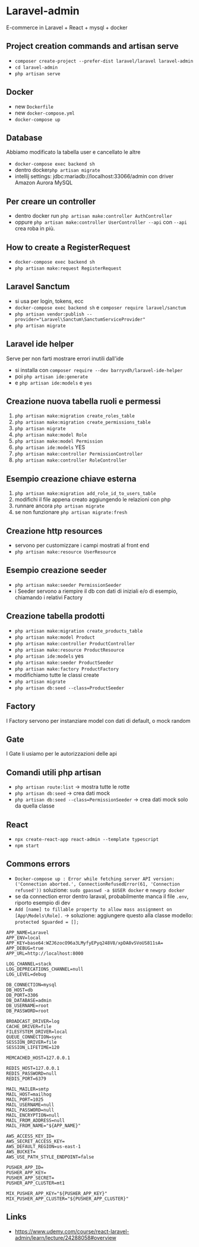 # Laravel-admin

E-commerce in Laravel + React + mysql + docker

## Project creation commands and artisan serve

+ ```composer create-project --prefer-dist laravel/laravel laravel-admin```
+ ```cd laravel-admin```
+ ```php artisan serve```

## Docker

+ new ```Dockerfile```
+ new ```docker-compose.yml```
+ ```docker-compose up```

## Database

Abbiamo modificato la tabella user e cancellato le altre

+ ```docker-compose exec backend sh```
+ dentro docker```php artisan migrate```
+ intellij settings: jdbc:mariadb://localhost:33066/admin con driver Amazon Aurora MySQL

## Per creare un controller

+ dentro docker run ```php artisan make:controller AuthController```
+ oppure ```php artisan make:controller UserController --api``` con ```--api``` crea roba in più.

## How to create a RegisterRequest

+ ```docker-compose exec backend sh```
+ ```php artisan make:request RegisterRequest```

## Laravel Sanctum

+ si usa per login, tokens, ecc
+ ```docker-compose exec backend sh``` e ```composer require laravel/sanctum```
+ ```php artisan vendor:publish --provider="Laravel\Sanctum\SanctumServiceProvider"```
+ ```php artisan migrate```

## Laravel ide helper

Serve per non farti mostrare errori inutili dall'ide

+ si installa con ```composer require --dev barryvdh/laravel-ide-helper```
+ poi ```php artisan ide:generate```
+ e ```php artisan ide:models``` e ```yes```

## Creazione nuova tabella ruoli e permessi

1. ```php artisan make:migration create_roles_table```
2. ```php artisan make:migration create_permissions_table```
3. ```php artisan migrate```
4. ```php artisan make:model Role```
5. ```php artisan make:model Permission```
6. ```php artisan ide:models``` YES
7. ```php artisan make:controller PermissionController```
8. ```php artisan make:controller RoleController```

## Esempio creazione chiave esterna

1. ```php artisan make:migration add_role_id_to_users_table```
2. modifichi il file appena creato aggiungendo le relazioni con php
3. runnare ancora ```php artisan migrate```
4. se non funzionare ```php artisan migrate:fresh```

## Creazione http resources

+ servono per customizzare i campi mostrati al front end
+ ```php artisan make:resource UserResource```

## Esempio creazione seeder

+ ```php artisan make:seeder PermissionSeeder```
+ i Seeder servono a riempire il db con dati di iniziali e/o di esempio, chiamando i relativi Factory

## Creazione tabella prodotti

+ ```php artisan make:migration create_products_table```
+ ```php artisan make:model Product```
+ ```php artisan make:controller ProductController```
+ ```php artisan make:resource ProductResource```
+ ```php artisan ide:models``` yes
+ ```php artisan make:seeder ProductSeeder```
+ ```php artisan make:factory ProductFactory```
+ modifichiamo tutte le classi create
+ ```php artisan migrate```
+ ```php artisan db:seed --class=ProductSeeder```

## Factory

I Factory servono per instanziare model con dati di default, o mock random

## Gate

I Gate li usiamo per le autorizzazioni delle api

## Comandi utili php artisan

+ ```php artisan route:list``` -> mostra tutte le rotte
+ ```php artisan db:seed``` -> crea dati mock
+ ```php artisan db:seed --class=PermissionSeeder``` -> crea dati mock solo da quella classe

## React

+ ```npx create-react-app react-admin --template typescript```
+ ```npm start```

## Commons errors

+ ```Docker-compose up : Error while fetching server API version: ('Connection aborted.', ConnectionRefusedError(61, 'Connection refused'))```
  soluzione: ```sudo gpasswd -a $USER docker``` e ```newgrp docker```
+ se da connection error dentro laraval, probabilmente manca il file ```.env```, riporto esempio di dev
+ ```Add [name] to fillable property to allow mass assignment on [App\Models\Role].``` -> soluzione: aggiungere questo alla classe modello: ```protected $guarded = [];```

```
APP_NAME=Laravel
APP_ENV=local
APP_KEY=base64:WZJ6zocO96a3LMyfyEPyq248V8/xpDA8vSVoUS811sA=
APP_DEBUG=true
APP_URL=http://localhost:8000

LOG_CHANNEL=stack
LOG_DEPRECATIONS_CHANNEL=null
LOG_LEVEL=debug

DB_CONNECTION=mysql
DB_HOST=db
DB_PORT=3306
DB_DATABASE=admin
DB_USERNAME=root
DB_PASSWORD=root

BROADCAST_DRIVER=log
CACHE_DRIVER=file
FILESYSTEM_DRIVER=local
QUEUE_CONNECTION=sync
SESSION_DRIVER=file
SESSION_LIFETIME=120

MEMCACHED_HOST=127.0.0.1

REDIS_HOST=127.0.0.1
REDIS_PASSWORD=null
REDIS_PORT=6379

MAIL_MAILER=smtp
MAIL_HOST=mailhog
MAIL_PORT=1025
MAIL_USERNAME=null
MAIL_PASSWORD=null
MAIL_ENCRYPTION=null
MAIL_FROM_ADDRESS=null
MAIL_FROM_NAME="${APP_NAME}"

AWS_ACCESS_KEY_ID=
AWS_SECRET_ACCESS_KEY=
AWS_DEFAULT_REGION=us-east-1
AWS_BUCKET=
AWS_USE_PATH_STYLE_ENDPOINT=false

PUSHER_APP_ID=
PUSHER_APP_KEY=
PUSHER_APP_SECRET=
PUSHER_APP_CLUSTER=mt1

MIX_PUSHER_APP_KEY="${PUSHER_APP_KEY}"
MIX_PUSHER_APP_CLUSTER="${PUSHER_APP_CLUSTER}"
```

## Links

+ https://www.udemy.com/course/react-laravel-admin/learn/lecture/24288058#overview
